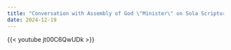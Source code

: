 ```yaml
---
title: "Conversation with Assembly of God \"Minister\" on Sola Scriptura, Justification and more"
date: 2024-12-19
---
```


{{< youtube jt00C6QwUDk >}}
